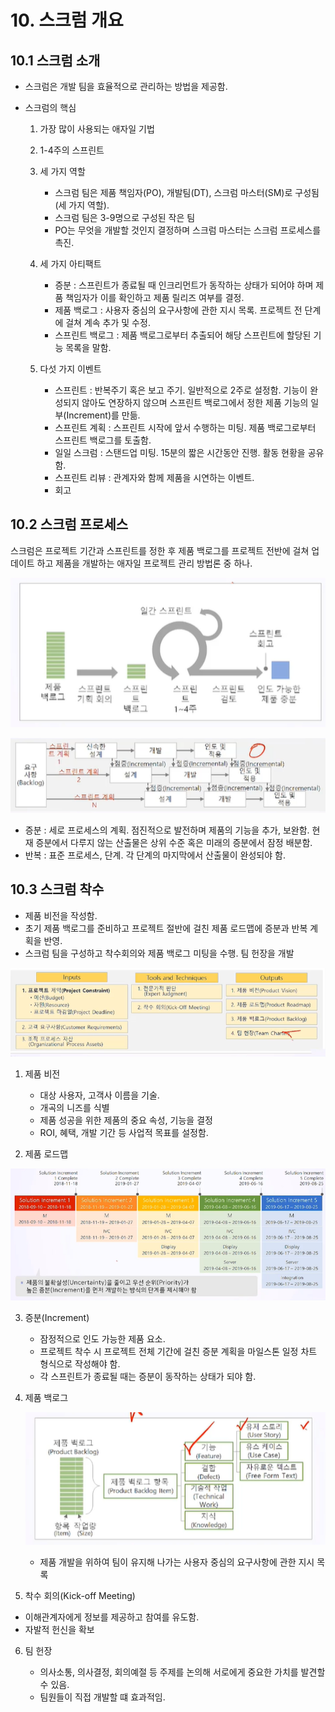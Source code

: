 # 10. 스크럼 개요



## 10.1 스크럼 소개

- 스크럼은 개발 팀을 효율적으로 관리하는 방법을 제공함.

- 스크럼의 핵심

  1. 가장 많이 사용되는 애자일 기법

  

  2. 1-4주의 스프린트

  

  3. 세 가지 역할

     - 스크럼 팀은 제품 책임자(PO), 개발팀(DT), 스크럼 마스터(SM)로 구성됨(세 가지 역할).
     - 스크럼 팀은 3-9명으로 구성된 작은 팀
     - PO는 무엇을 개발할 것인지 결정하며 스크럼 마스터는 스크럼 프로세스를 촉진.

     

  4. 세 가지 아티팩트
     - 증분 : 스프린트가 종료될 때 인크리먼트가 동작하는 상태가 되어야 하며 제품 책임자가 이를 확인하고 제품 릴리즈 여부를 결정.
     - 제품 백로그 : 사용자 중심의 요구사항에 관한 지시 목록. 프로젝트 전 단계에 걸쳐 계속 추가 및 수정.
     - 스프린트 백로그 : 제품 백로그로부터 추출되어 해당 스프린트에 할당된 기능 목록을 말함.

  

  5. 다섯 가지 이벤트
     - 스프린트 : 반복주기 혹은 보고 주기. 일반적으로 2주로 설정함. 기능이 완성되지 않아도 연장하지 않으며 스프린트 백로그에서 정한 제품 기능의 일부(Increment)를 만듦.
     - 스프린트 계획 : 스프린트 시작에 앞서 수행하는 미팅. 제품 백로그로부터 스프린트 백로그를 토출함. 
     - 일일 스크럼 : 스탠드업 미팅. 15분의 짧은 시간동안 진행. 활동 현황을 공유함.
     - 스프린트 리뷰 : 관계자와 함께 제품을 시연하는 이벤트. 
     - 회고







## 10.2 스크럼 프로세스

 스크럼은 프로젝트 기간과 스프린트를 정한 후 제품 백로그를 프로젝트 전반에 걸쳐 업데이트 하고 제품을 개발하는 애자일 프로젝트 관리 방법론 중 하나.

![image-20220228005649309](../../../images/10_스크럼개요/image-20220228005649309.png)

![image-20220228005745933](../../../images/10_스크럼개요/image-20220228005745933.png)

- 증분 :  세로 프로세스의 계획. 점진적으로 발전하며 제품의 기능을 추가, 보완함. 현재 증분에서 다루지 않는 산출물은 상위 수준 혹은 미래의 증분에서 잠정 배분함.
- 반복 : 표준 프로세스, 단계. 각 단계의 마지막에서 산출물이 완성되야 함.





## 10.3 스크럼 착수

- 제품 비전을 작성함.
- 초기 제품 백로그를 준비하고 프로젝트 절반에 걸친 제품 로드맵에 증분과 반복 계획을 반영.
- 스크럼 팀을 구성하고 착수회의와 제품 백로그 미팅을 수행. 팀 헌장을 개발

![image-20220228010350645](../../../images/10_스크럼개요/image-20220228010350645.png)



1. 제품 비전
   - 대상 사용자, 고객사 이름을 기술.
   - 개곡의 니즈를 식별
   - 제품 성공을 위한 제품의 중요 속성, 기능을 결정
   - ROI, 혜택, 개발 기간 등 사업적 목표를 설정함.

2. 제품 로드맵

![image-20220228010650988](../../../images/10_스크럼개요/image-20220228010650988.png)

3. 증분(Increment)

   - 잠정적으로 인도 가능한 제품 요소. 
   - 프로젝트 착수 시 프로젝트 전체 기간에 걸친 증분 계획을 마일스톤 일정 차트 형식으로 작성해야 함.
   - 각 스프린트가 종료될 때는 증분이 동작하는 상태가 되야 함.

4. 제품 백로그

   ![image-20220228011141571](../../../images/10_스크럼개요/image-20220228011141571.png)

   - 제품 개발을 위하여 팀이 유지해 나가는 사용자 중심의 요구사항에 관한 지시 목록

5.  착수 회의(Kick-off Meeting)

   - 이해관계자에게 정보를 제공하고 참여를 유도함.
   - 자발적 헌신을 확보

6. 팀 헌장

   - 의사소통, 의사결정, 회의예절 등 주제를 논의해 서로에게 중요한 가치를 발견할 수 있음.
   - 팀원들이 직접 개발할 떄 효과적임.

















